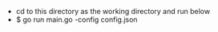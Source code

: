 * cd to this directory as the working directory and run below
* $ go run main.go -config config.json
